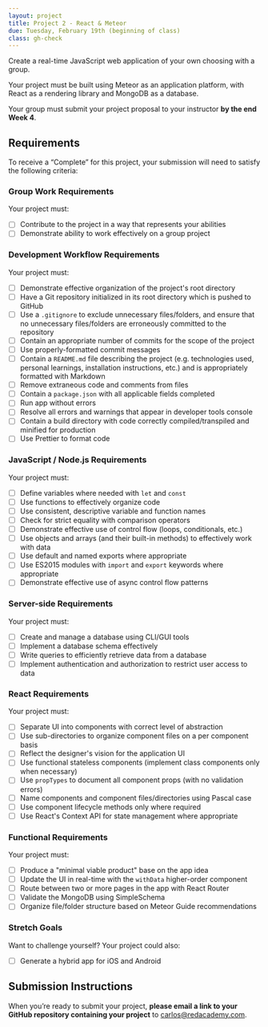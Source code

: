 ```yaml
---
layout: project
title: Project 2 - React & Meteor
due: Tuesday, February 19th (beginning of class)
class: gh-check
---
```


Create a real-time JavaScript web application of your own choosing with a group.

Your project must be built using Meteor as an application platform, with React as a rendering library and MongoDB as a database.

Your group must submit your project proposal to your instructor **by the end Week 4**.

## Requirements

To receive a “Complete” for this project, your submission will need to satisfy the following criteria:

### Group Work Requirements

Your project must:

- [ ] Contribute to the project in a way that represents your abilities
- [ ] Demonstrate ability to work effectively on a group project

### Development Workflow Requirements

Your project must:

- [ ] Demonstrate effective organization of the project's root directory
- [ ] Have a Git repository initialized in its root directory which is pushed to GitHub
- [ ] Use a `.gitignore` to exclude unnecessary files/folders, and ensure that no unnecessary files/folders are erroneously committed to the repository
- [ ] Contain an appropriate number of commits for the scope of the project
- [ ] Use properly-formatted commit messages
- [ ] Contain a `README.md` file describing the project (e.g. technologies used, personal learnings, installation instructions, etc.) and is appropriately formatted with Markdown
- [ ] Remove extraneous code and comments from files
- [ ] Contain a `package.json` with all applicable fields completed
- [ ] Run app without errors
- [ ] Resolve all errors and warnings that appear in developer tools console
- [ ] Contain a build directory with code correctly compiled/transpiled and minified for production
- [ ] Use Prettier to format code

### JavaScript / Node.js Requirements

Your project must:

- [ ] Define variables where needed with `let` and `const`
- [ ] Use functions to effectively organize code
- [ ] Use consistent, descriptive variable and function names
- [ ] Check for strict equality with comparison operators
- [ ] Demonstrate effective use of control flow (loops, conditionals, etc.)
- [ ] Use objects and arrays (and their built-in methods) to effectively work with data
- [ ] Use default and named exports where appropriate
- [ ] Use ES2015 modules with `import` and `export` keywords where appropriate
- [ ] Demonstrate effective use of async control flow patterns

### Server-side Requirements

Your project must:

- [ ] Create and manage a database using CLI/GUI tools
- [ ] Implement a database schema effectively
- [ ] Write queries to efficiently retrieve data from a database
- [ ] Implement authentication and authorization to restrict user access to data

### React Requirements

Your project must:

- [ ] Separate UI into components with correct level of abstraction
- [ ] Use sub-directories to organize component files on a per component basis
- [ ] Reflect the designer's vision for the application UI
- [ ] Use functional stateless components (implement class components only when necessary)
- [ ] Use `propTypes` to document all component props (with no validation errors)
- [ ] Name components and component files/directories using Pascal case
- [ ] Use component lifecycle methods only where required
- [ ] Use React's Context API for state management where appropriate

### Functional Requirements

Your project must:

- [ ] Produce a "minimal viable product" base on the app idea
- [ ] Update the UI in real-time with the `withData` higher-order component
- [ ] Route between two or more pages in the app with React Router
- [ ] Validate the MongoDB using SimpleSchema
- [ ] Organize file/folder structure based on Meteor Guide recommendations

### Stretch Goals

Want to challenge yourself? Your project could also:

- [ ] Generate a hybrid app for iOS and Android

## Submission Instructions

When you’re ready to submit your project, **please email a link to your GitHub repository containing your project** to carlos@redacademy.com.
